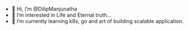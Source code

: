 - 👋 Hi, I’m @DilipManjunatha
- 👀 I’m interested in Life and Eternal truth...
- 🌱 I’m currently learning k8s, go and art of building scalable application.

<!---
DilipManjunatha/DilipManjunatha is a ✨ special ✨ repository because its `README.md` (this file) appears on your GitHub profile.
You can click the Preview link to take a look at your changes.
--->
